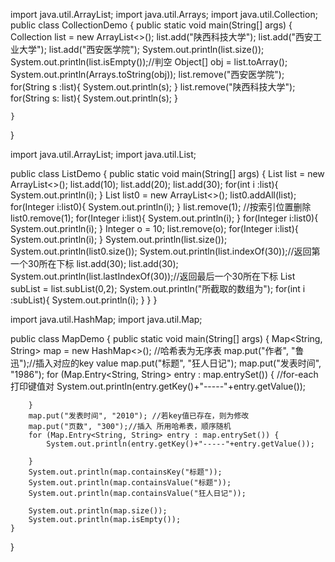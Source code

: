 import java.util.ArrayList;
import java.util.Arrays;
import java.util.Collection;
public class CollectionDemo {
    public static void main(String[] args) {
        Collection<String> list = new ArrayList<>();
        list.add("陕西科技大学");
        list.add("西安工业大学");
        list.add("西安医学院");
        System.out.println(list.size());
        System.out.println(list.isEmpty());//判空
        Object[] obj = list.toArray();
        System.out.println(Arrays.toString(obj));
        list.remove("西安医学院");
        for(String s :list){
            System.out.println(s);
        }
        list.remove("陕西科技大学");
        for(String s: list){
            System.out.println(s);
        }

    }

}



import java.util.ArrayList;
import java.util.List;

public class ListDemo {
    public static void main(String[] args) {
        List<Integer> list = new ArrayList<>();
        list.add(10);
        list.add(20);
        list.add(30);
        for(int i :list){
            System.out.println(i);
        }
        List<Integer> list0 = new ArrayList<>();
        list0.addAll(list);
        for(Integer i:list0){
            System.out.println(i);
        }
        list.remove(1);  //按索引位置删除
        list0.remove(1);
        for(Integer i:list){
            System.out.println(i);
        }
        for(Integer i:list0){
            System.out.println(i);
        }
        Integer o = 10;
        list.remove(o);
        for(Integer i:list){
            System.out.println(i);
        }
        System.out.println(list.size());
        System.out.println(list0.size());
        System.out.println(list.indexOf(30));//返回第一个30所在下标
        list.add(30);
        list.add(30);
        System.out.println(list.lastIndexOf(30));//返回最后一个30所在下标
        List<Integer> subList = list.subList(0,2);
        System.out.println("所截取的数组为");
        for(int i :subList){
            System.out.println(i);
        }
    }
}



import java.util.HashMap;
import java.util.Map;

public class MapDemo {
    public static void main(String[] args) {
        Map<String, String> map = new HashMap<>(); //哈希表为无序表
        map.put("作者", "鲁迅");//插入对应的key value
        map.put("标题", "狂人日记");
        map.put("发表时间", "1986");
        for (Map.Entry<String, String> entry : map.entrySet()) { //for-each打印键值对
            System.out.println(entry.getKey()+"-----"+entry.getValue());


        }
        map.put("发表时间", "2010"); //若key值已存在，则为修改
        map.put("页数", "300");//插入 所用哈希表，顺序随机
        for (Map.Entry<String, String> entry : map.entrySet()) {
            System.out.println(entry.getKey()+"-----"+entry.getValue());
    
        }
        System.out.println(map.containsKey("标题"));
        System.out.println(map.containsValue("标题"));
        System.out.println(map.containsValue("狂人日记"));
    
        System.out.println(map.size());
        System.out.println(map.isEmpty());
    }
}





